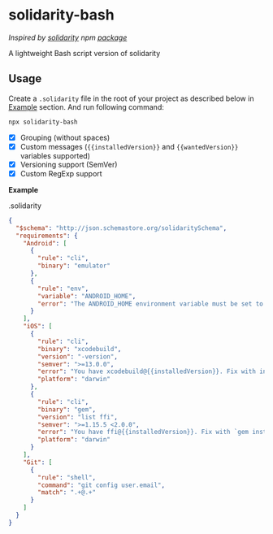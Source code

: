 # solidarity-bash

_Inspired by [solidarity](https://github.com/infinitered/solidarity) npm [package](https://www.npmjs.com/package/solidarity)_

A lightweight Bash script version of solidarity

## Usage

Create a `.solidarity` file in the root of your project as described below in [Example](#Example) section. And run following command:

```bash
npx solidarity-bash
```

- [x] Grouping (without spaces)
- [x] Custom messages (`{{installedVersion}}` and `{{wantedVersion}}` variables supported)
- [x] Versioning support (SemVer)
- [x] Custom RegExp support

**Example**

.solidarity

```json
{
  "$schema": "http://json.schemastore.org/solidaritySchema",
  "requirements": {
    "Android": [
      {
        "rule": "cli",
        "binary": "emulator"
      },
      {
        "rule": "env",
        "variable": "ANDROID_HOME",
        "error": "The ANDROID_HOME environment variable must be set to your local SDK.  Refer to getting started docs for help."
      }
    ],
    "iOS": [
      {
        "rule": "cli",
        "binary": "xcodebuild",
        "version": "-version",
        "semver": ">=13.0.0",
        "error": "You have xcodebuild@{{installedVersion}}. Fix with install xcode v{{wantedVersion}}",
        "platform": "darwin"
      },
      {
        "rule": "cli",
        "binary": "gem",
        "version": "list ffi",
        "semver": ">=1.15.5 <2.0.0",
        "error": "You have ffi@{{installedVersion}}. Fix with `gem install ffi --version {{wantedVersion}} --user-install`. More info https://github.com/ffi/ffi",
        "platform": "darwin"
      }
    ],
    "Git": [
      {
        "rule": "shell",
        "command": "git config user.email",
        "match": ".+@.+"
      }
    ]
  }
}
```